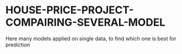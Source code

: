 # HOUSE-PRICE-PROJECT-COMPAIRING-SEVERAL-MODEL
Here many models applied on single data, to find which one is best for prediction
